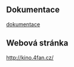 
## Dokumentace
[dokumentace](kino_dokumentace_Achillesova) <br>

## Webová stránka
http://kino.4fan.cz/ <br>
